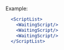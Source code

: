Example:

``` jsx
  <ScriptList>
    <WaitingScript/>
    <WaitingScript/>
    <WaitingScript/>
  </ScriptList>
```